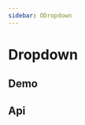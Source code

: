 ```yaml
---
sidebar: ODropdown
---
```


# Dropdown

## Demo

<!-- @usage DropdownUsage -->

## Api

<!-- @api ODropdown -->
